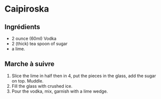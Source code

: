 # Caipiroska

## Ingrédients

* 2 ounce (60ml) Vodka
* 2 (thick) tea spoon of sugar
* a lime.

## Marche à suivre

1. Slice the lime in half then in 4, put the pieces in the glass, add the sugar
   on top. Muddle.
2. Fill the glass with crushed ice.
3. Pour the vodka, mix, garnish with a lime wedge.
